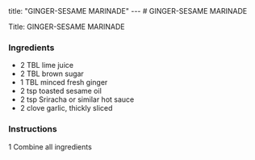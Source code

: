 <!DOCTYPE HTML PUBLIC "-//W3C//DTD HTML 4.0 Transitional//EN">
<html>
  <head>
  title: "GINGER-SESAME MARINADE"
---
# GINGER-SESAME MARINADE<link rel='stylesheet' href='style.css' type='text/css'><meta http-equiv="Content-Style-Stype" content="text/css">
     <meta http-equiv="Content-Type" content="text/html;charset=utf-8">
     </head><body><div class="recipe" itemscope itemtype="http://schema.org/Recipe"><div class='header'><p class="title"><span class="label">Title:</span> <span itemprop="name">GINGER-SESAME MARINADE</span></p>
</div><div class="ing"><h3>Ingredients</h3><ul class="ing"><li class="ing" itemprop="ingredients">2 TBL lime juice </li>
<li class="ing" itemprop="ingredients">2 TBL brown sugar </li>
<li class="ing" itemprop="ingredients">1 TBL minced fresh ginger </li>
<li class="ing" itemprop="ingredients">2 tsp toasted sesame oil </li>
<li class="ing" itemprop="ingredients">2 tsp Sriracha or similar hot sauce </li>
<li class="ing" itemprop="ingredients">2 clove garlic, thickly sliced </li>
</ul>
</div>
<div class="instructions"><h3 class="Instructions">Instructions</h3><div itemprop="recipeInstructions"><p>1 Combine all ingredients</p></div></div></div>

</body>
</html>